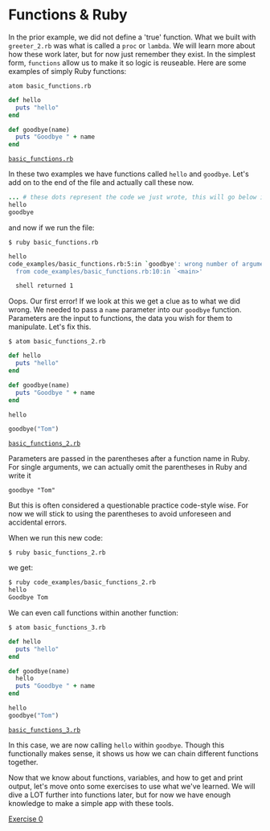 # Functions & Ruby

In the prior example, we did not define a 'true' function. What we built with `greeter_2.rb` was
what is called a `proc` or `lambda`. We will learn more about how these work later, but for now
just remember they exist. In the simplest form, `functions` allow us to make it so logic is reuseable.
Here are some examples of simply Ruby functions:

`atom basic_functions.rb`

```ruby
def hello
  puts "hello"
end

def goodbye(name)
  puts "Goodbye " + name
end
```
[`basic_functions.rb`](https://github.com/ybur-yug/ruby_guides/blob/master/code_examples/basic_functions.rb)

In these two examples we have functions called `hello` and `goodbye`. Let's add on to the end of the
file and actually call these now.

```ruby
... # these dots represent the code we just wrote, this will go below it
hello
goodbye
```

and now if we run the file:

`$ ruby basic_functions.rb`

```bash
hello
code_examples/basic_functions.rb:5:in `goodbye': wrong number of arguments (0 for 1) (ArgumentError)
  from code_examples/basic_functions.rb:10:in `<main>'

  shell returned 1
```

Oops. Our first error! If we look at this we get a clue as to what we did wrong. We needed to pass
a `name` parameter into our `goodbye` function. Parameters are the input to functions, the data you
wish for them to manipulate. Let's fix this.

`$ atom basic_functions_2.rb`

```ruby
def hello
  puts "hello"
end

def goodbye(name)
  puts "Goodbye " + name
end

hello

goodbye("Tom")
```

[`basic_functions_2.rb`](https://github.com/ybur-yug/ruby_guides/blob/master/code_examples/basic_functions_2.rb)

Parameters are passed in the parentheses after a function name in Ruby. For single arguments, we can
actually omit the parentheses in Ruby and write it

`goodbye "Tom"`

But this is often considered a questionable practice code-style wise. For now we will stick to using
the parentheses to avoid unforeseen and accidental errors.

When we run this new code:

`$ ruby basic_functions_2.rb`

we get:

```bash
$ ruby code_examples/basic_functions_2.rb
hello
Goodbye Tom
```

We can even call functions within another function:

`$ atom basic_functions_3.rb`

```ruby
def hello
  puts "hello"
end

def goodbye(name)
  hello
  puts "Goodbye " + name
end

hello
goodbye("Tom")
```

[`basic_functions_3.rb`](https://github.com/ybur-yug/ruby_guides/blob/master/code_examples/basic_functions_3.rb)

In this case, we are now calling `hello` within `goodbye`. Though this functionally makes sense, it
shows us how we can chain different functions together.

Now that we know about functions, variables, and how to get and print output, let's move onto some
exercises to use what we've learned. We will dive a LOT further into functions later, but for now
we have enough knowledge to make a simple app with these tools.

[Exercise 0](https://github.com/ybur-yug/ruby_guides/blob/master/book/introduction/05_exercise_0.md)

